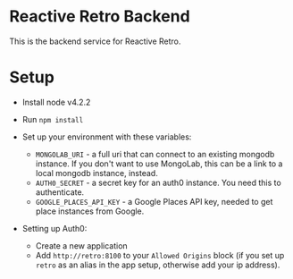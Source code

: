 # Reactive Retro Backend

This is the backend service for Reactive Retro.

# Setup

* Install node v4.2.2
* Run `npm install`
* Set up your environment with these variables:
  * `MONGOLAB_URI` - a full uri that can connect to an existing mongodb instance. If you don't want to use MongoLab, this can be a link to a local mongodb instance, instead.
  * `AUTH0_SECRET` - a secret key for an auth0 instance. You need this to authenticate.
  * `GOOGLE_PLACES_API_KEY` - a Google Places API key, needed to get place instances from Google.
  
* Setting up Auth0:
  * Create a new application
  * Add `http://retro:8100` to your `Allowed Origins` block (if you set up `retro` as an alias in the app setup, otherwise add your ip address).